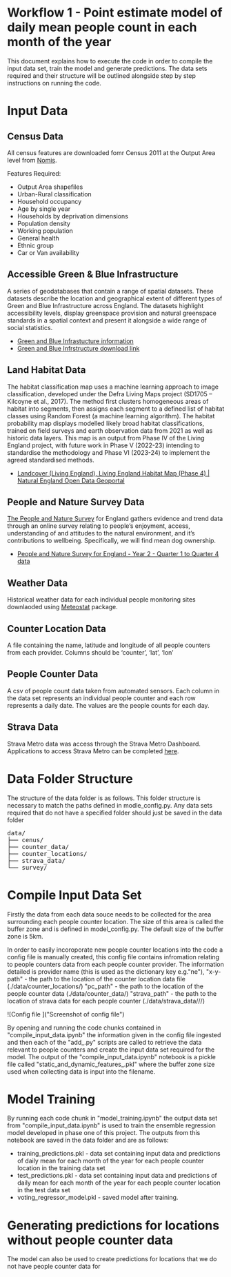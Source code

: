 # Workflow 1 - Point estimate model of daily mean people count in each month of the year

This document explains how to execute the code in order to compile the input data set, train the model and generate predictions.
The data sets required and their structure will be outlined alongside step by step instructions on running the code.

# Input Data
## Census Data

All census features are downloaded fomr Census 2011 at the Output Area level from [Nomis](https://www.nomisweb.co.uk).

Features Required:

* Output Area shapefiles
* Urban-Rural classification
* Household occupancy
* Age by single year
* Households by deprivation dimensions
* Population density
* Working population
* General health
* Ethnic group
* Car or Van availability

## Accessible Green & Blue Infrastructure 

A series of geodatabases that contain a range of spatial datasets. These datasets describe the location and geographical extent of different types of Green and Blue Infrastructure across England. The datasets highlight accessibility levels, display greenspace provision and natural greenspace standards in a spatial context and present it alongside a wide range of social statistics. 
* [Green and Blue Infrastucture information](https://www.data.gov.uk/dataset/f335ab3a-f670-467f-bedd-80bdd8f1ace6/green-and-blue-infrastructure-england)
* [Green and Blue Infrstructure download link](https://s3.eu-west-1.amazonaws.com/data.defra.gov.uk/Natural_England/Access_Green_Infrastructure/Green_and_Blue_Infrastructure_NE/Green_and_Blue_Infrastructure_Opendata_NE_Geopackage.zip)

## Land Habitat Data

The habitat classification map  uses a machine learning approach to image classification, developed under the Defra Living Maps project (SD1705 – Kilcoyne et al., 2017). The method first clusters homogeneous areas of habitat into segments, then assigns each segment to a defined list of habitat classes using Random Forest (a machine learning algorithm). The habitat probability map displays modelled likely broad habitat classifications, trained on field surveys and earth observation data from 2021 as well as historic data layers. This map is an output from Phase IV of the Living England project, with future work in Phase V (2022-23) intending to standardise the methodology and Phase VI (2023-24) to implement the agreed standardised methods.
* [Landcover (Living England), Living England Habitat Map (Phase 4) | Natural England Open Data Geoportal](https://naturalengland-defra.opendata.arcgis.com/datasets/Defra::living-england-habitat-map-phase-4/about)

## People and Nature Survey Data
[The People and Nature Survey](https://www.gov.uk/government/collections/people-and-nature-survey-for-england) for England gathers evidence and trend data through an online survey relating to people’s enjoyment, access, understanding of and attitudes to the natural environment, and it’s contributions to wellbeing. Specifically, we will find mean dog ownership.
* [People and Nature Survey for England - Year 2 - Quarter 1 to Quarter 4 data](https://www.gov.uk/government/statistics/the-people-and-nature-survey-for-england-year-2-annual-report-data-and-publications-april-2021-march-2022-official-statistics-main-findings)

## Weather Data
Historical weather data for each individual people monitoring sites downlaoded using [Meteostat](https://meteostat.net/en/blog/obtain-weather-data-any-location-python) package.

## Counter Location Data 
A file containing the name, latitude and longitude of all people counters from each provider. Columns should be ‘counter’, ‘lat’, ‘lon’

## People Counter Data
A csv of people count data taken from automated sensors. Each column in the data set represents an individual people counter and each row represents a daily date. The values are the people counts for each day.

## Strava Data
Strava Metro data was access through the Strava Metro Dashboard. Applications to access Strava Metro can be completed [here](https://metro.strava.com).

# Data Folder Structure
The structure of the data folder is as follows. This folder structure is necessary to match the paths defined in modle_config.py. Any data sets required that do not have a specified folder should just be saved in the data folder

<pre>
data/
├── cenus/
├── counter_data/
├── counter_locations/
├── strava_data/<folder for each provider>
└── survey/
</pre>

# Compile Input Data Set

Firstly the data from each data souce needs to be collected for the area surrounding each people counter location.
The size of this area is called the buffer zone and is defined in model_config.py. The default size of the buffer zone is 5km.

In order to easily incoroporate new people counter locations into the code a config file is manually created, this config file 
contains infromation relating to people counters data from each people counter provider.
The information detailed is provider name (this is used as the dictionary key e.g."ne"), 
"x-y-path" - the path to the location of the counter location data file (./data/counter_locations/<counter location file>)
"pc_path" - the path to the location of the people counter data (./data/counter_data/<people counter data file>)
"strava_path" - the path to the location of strava data for each people counter (./data/strava_data/<folder for each provider>/<folder for each edge>/<strava data files>)

![Config file ]("Screenshot of config file")

By opening and running the code chunks contained in "compile_input_data.ipynb" the information given in the config file 
ingested and then each of the "add_<data source name>.py" scripts are called to retrieve the data relevant to people counters
and create the input data set required for the model. The output of the "compile_input_data.ipynb" notebook is a pickle file called 
"static_and_dynamic_features_<buffer zone size>.pkl" where the buffer zone size used when collecting data is input into the filename. 

# Model Training
By running each code chunk in  "model_training.ipynb"  the output data set from "compile_input_data.ipynb" is used to train the 
ensemble regression model developed in phase one of this project. The outputs from this notebook are saved in the data folder and are as follows:
* training_predictions.pkl - data set containing input data and predictions of daily mean for each month of the year  for each people counter location in the training data set 
* test_predictions.pkl - data set containing input data and predictions of daily mean for each month of the year  for each people counter location in the test data set
* voting_regressor_model.pkl - saved model after training.

# Generating predictions for locations without people counter data 
The model can also be used to create predictions for locations that we do not have people counter data for

